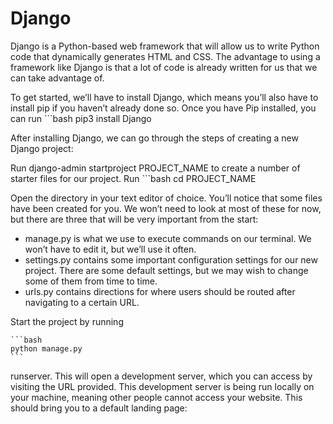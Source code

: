 # Django
Django is a Python-based web framework that will allow us to write Python code that dynamically generates HTML and CSS. The advantage to using a framework like Django is that a lot of code is already written for us that we can take advantage of.

To get started, we’ll have to install Django, which means you’ll also have to install pip if you haven’t already done so.
Once you have Pip installed, you can run
    ```bash
    pip3 install Django 


After installing Django, we can go through the steps of creating a new Django project:

Run django-admin startproject PROJECT_NAME to create a number of starter files for our project.
Run 
    ```bash
    cd PROJECT_NAME
 
Open the directory in your text editor of choice. You’ll notice that some files have been created for you. We won’t need to look at most of these for now, but there are three that will be very important from the start:
- manage.py is what we use to execute commands on our terminal. We won’t have to edit it, but we’ll use it often.
- settings.py contains some important configuration settings for our new project. There are some default settings, but we may wish to change some of them from time to time.
- urls.py contains directions for where users should be routed after navigating to a certain URL.

Start the project by running 

    ```bash
    python manage.py 
    ```
runserver. This will open a development server, which you can access by visiting the URL provided. This development server is being run locally on your machine, meaning other people cannot access your website. This should bring you to a default landing page: